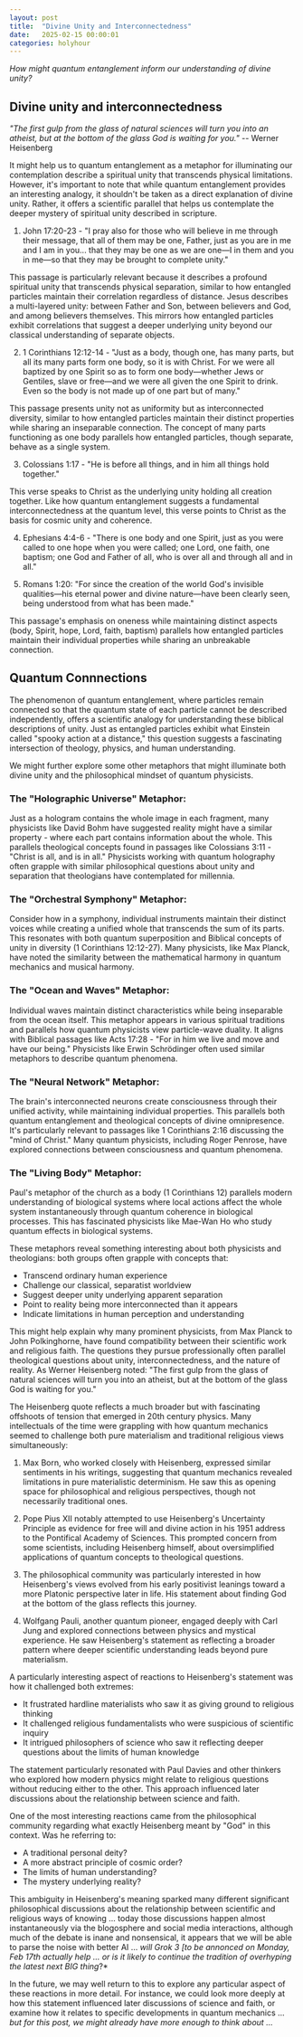 ```yaml
---
layout: post
title:  "Divine Unity and Interconnectedness"
date:   2025-02-15 00:00:01
categories: holyhour
---
```



*How might quantum entanglement inform our understanding of divine unity?*

## Divine unity and interconnectedness

*"The first gulp from the glass of natural sciences will turn you into an atheist, but at the bottom of the glass God is waiting for you."* -- Werner Heisenberg

It might help us to quantum entanglement as a metaphor for illuminating our contemplation describe a spiritual unity that transcends physical limitations. However, it's important to note that while quantum entanglement provides an interesting analogy, it shouldn't be taken as a direct explanation of divine unity. Rather, it offers a scientific parallel that helps us contemplate the deeper mystery of spiritual unity described in scripture.

1. John 17:20-23 - "I pray also for those who will believe in me through their message, that all of them may be one, Father, just as you are in me and I am in you... that they may be one as we are one—I in them and you in me—so that they may be brought to complete unity."

This passage is particularly relevant because it describes a profound spiritual unity that transcends physical separation, similar to how entangled particles maintain their correlation regardless of distance. Jesus describes a multi-layered unity: between Father and Son, between believers and God, and among believers themselves. This mirrors how entangled particles exhibit correlations that suggest a deeper underlying unity beyond our classical understanding of separate objects.

2. 1 Corinthians 12:12-14 - "Just as a body, though one, has many parts, but all its many parts form one body, so it is with Christ. For we were all baptized by one Spirit so as to form one body—whether Jews or Gentiles, slave or free—and we were all given the one Spirit to drink. Even so the body is not made up of one part but of many."

This passage presents unity not as uniformity but as interconnected diversity, similar to how entangled particles maintain their distinct properties while sharing an inseparable connection. The concept of many parts functioning as one body parallels how entangled particles, though separate, behave as a single system.

3. Colossians 1:17 - "He is before all things, and in him all things hold together."

This verse speaks to Christ as the underlying unity holding all creation together. Like how quantum entanglement suggests a fundamental interconnectedness at the quantum level, this verse points to Christ as the basis for cosmic unity and coherence.

4. Ephesians 4:4-6 - "There is one body and one Spirit, just as you were called to one hope when you were called; one Lord, one faith, one baptism; one God and Father of all, who is over all and through all and in all."

5. Romans 1:20: "For since the creation of the world God's invisible qualities—his eternal power and divine nature—have been clearly seen, being understood from what has been made."


This passage's emphasis on oneness while maintaining distinct aspects (body, Spirit, hope, Lord, faith, baptism) parallels how entangled particles maintain their individual properties while sharing an unbreakable connection.


## Quantum Connnections

The phenomenon of quantum entanglement, where particles remain connected so that the quantum state of each particle cannot be described independently, offers a scientific analogy for understanding these biblical descriptions of unity. Just as entangled particles exhibit what Einstein called "spooky action at a distance," this question suggests a fascinating intersection of theology, physics, and human understanding. 

We might further explore some other metaphors that might illuminate both divine unity and the philosophical mindset of quantum physicists.

### The "Holographic Universe" Metaphor:

Just as a hologram contains the whole image in each fragment, many physicists like David Bohm have suggested reality might have a similar property - where each part contains information about the whole. This parallels theological concepts found in passages like Colossians 3:11 - "Christ is all, and is in all." Physicists working with quantum holography often grapple with similar philosophical questions about unity and separation that theologians have contemplated for millennia.

### The "Orchestral Symphony" Metaphor:

Consider how in a symphony, individual instruments maintain their distinct voices while creating a unified whole that transcends the sum of its parts. This resonates with both quantum superposition and Biblical concepts of unity in diversity (1 Corinthians 12:12-27). Many physicists, like Max Planck, have noted the similarity between the mathematical harmony in quantum mechanics and musical harmony.

### The "Ocean and Waves" Metaphor:

Individual waves maintain distinct characteristics while being inseparable from the ocean itself. This metaphor appears in various spiritual traditions and parallels how quantum physicists view particle-wave duality. It aligns with Biblical passages like Acts 17:28 - "For in him we live and move and have our being." Physicists like Erwin Schrödinger often used similar metaphors to describe quantum phenomena.

### The "Neural Network" Metaphor:

The brain's interconnected neurons create consciousness through their unified activity, while maintaining individual properties. This parallels both quantum entanglement and theological concepts of divine omnipresence. It's particularly relevant to passages like 1 Corinthians 2:16 discussing the "mind of Christ." Many quantum physicists, including Roger Penrose, have explored connections between consciousness and quantum phenomena.

### The "Living Body" Metaphor:
Paul's metaphor of the church as a body (1 Corinthians 12) parallels modern understanding of biological systems where local actions affect the whole system instantaneously through quantum coherence in biological processes. This has fascinated physicists like Mae-Wan Ho who study quantum effects in biological systems.

These metaphors reveal something interesting about both physicists and theologians: both groups often grapple with concepts that:

- Transcend ordinary human experience
- Challenge our classical, separatist worldview
- Suggest deeper unity underlying apparent separation
- Point to reality being more interconnected than it appears
- Indicate limitations in human perception and understanding

This might help explain why many prominent physicists, from Max Planck to John Polkinghorne, have found compatibility between their scientific work and religious faith. The questions they pursue professionally often parallel theological questions about unity, interconnectedness, and the nature of reality. As Werner Heisenberg noted: "The first gulp from the glass of natural sciences will turn you into an atheist, but at the bottom of the glass God is waiting for you." 

The Heisenberg quote reflects a much broader but with fascinating offshoots of tension that emerged in 20th century physics. Many intellectuals of the time were grappling with how quantum mechanics seemed to challenge both pure materialism and traditional religious views simultaneously:

1. Max Born, who worked closely with Heisenberg, expressed similar sentiments in his writings, suggesting that quantum mechanics revealed limitations in pure materialistic determinism. He saw this as opening space for philosophical and religious perspectives, though not necessarily traditional ones.

2. Pope Pius XII notably attempted to use Heisenberg's Uncertainty Principle as evidence for free will and divine action in his 1951 address to the Pontifical Academy of Sciences. This prompted concern from some scientists, including Heisenberg himself, about oversimplified applications of quantum concepts to theological questions.

3. The philosophical community was particularly interested in how Heisenberg's views evolved from his early positivist leanings toward a more Platonic perspective later in life. His statement about finding God at the bottom of the glass reflects this journey.

4. Wolfgang Pauli, another quantum pioneer, engaged deeply with Carl Jung and explored connections between physics and mystical experience. He saw Heisenberg's statement as reflecting a broader pattern where deeper scientific understanding leads beyond pure materialism.

A particularly interesting aspect of reactions to Heisenberg's statement was how it challenged both extremes:

- It frustrated hardline materialists who saw it as giving ground to religious thinking
- It challenged religious fundamentalists who were suspicious of scientific inquiry
- It intrigued philosophers of science who saw it reflecting deeper questions about the limits of human knowledge

The statement particularly resonated with Paul Davies and other thinkers who explored how modern physics might relate to religious questions without reducing either to the other. This approach influenced later discussions about the relationship between science and faith.

One of the most interesting reactions came from the philosophical community regarding what exactly Heisenberg meant by "God" in this context. Was he referring to:

- A traditional personal deity?
- A more abstract principle of cosmic order?
- The limits of human understanding?
- The mystery underlying reality?

This ambiguity in Heisenberg's meaning sparked many different significant philosophical discussions about the relationship between scientific and religious ways of knowing ... today those discussions happen almost instantaneously via the blogosphere and social media interactions, although much of the debate is inane and nonsensical, it appears that we will be able to parse the noise with better AI ... *will Grok 3 [to be annonced on Monday, Feb 17th actually help ... or is it likely to continue the tradition of overhyping the latest next BIG thing*?*

In the future, we may well return to this to explore any particular aspect of these reactions in more detail. For instance, we could look more deeply at how this statement influenced later discussions of science and faith, or examine how it relates to specific developments in quantum mechanics ... *but for this post, we might already have more enough to think about ...*